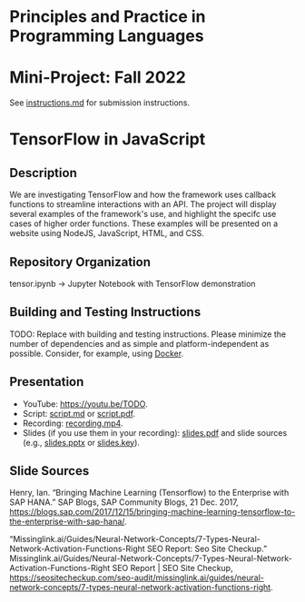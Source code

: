 # Principles and Practice in Programming Languages
# Mini-Project: Fall 2022

See [instructions.md](instructions.md) for submission instructions.

# TensorFlow in JavaScript

## Description

We are investigating TensorFlow and how the framework uses callback functions to streamline interactions with an API. The project will display several examples of the framework's use, and highlight the specifc use cases of higher order functions. These examples will be presented on a website using NodeJS, JavaScript, HTML, and CSS.

## Repository Organization

tensor.ipynb -> Jupyter Notebook with TensorFlow demonstration

## Building and Testing Instructions

TODO: Replace with building and testing instructions. Please minimize the number of dependencies and as simple and platform-independent as possible. Consider, for example, using [Docker](https://www.docker.com/).

## Presentation

- YouTube: https://youtu.be/TODO.
- Script: [script.md](script.md) or [script.pdf](script.pdf).
- Recording: [recording.mp4](recording.mp4).
- Slides (if you use them in your recording): [slides.pdf](slides.pdf) and slide sources (e.g., [slides.pptx](slides.pptx) or [slides.key](slides.key)).

## Slide Sources
Henry, Ian. “Bringing Machine Learning (Tensorflow) to the Enterprise with SAP HANA.” SAP Blogs, SAP Community Blogs, 21 Dec. 2017, https://blogs.sap.com/2017/12/15/bringing-machine-learning-tensorflow-to-the-enterprise-with-sap-hana/. 

“Missinglink.ai/Guides/Neural-Network-Concepts/7-Types-Neural-Network-Activation-Functions-Right SEO Report: Seo Site Checkup.” Missinglink.ai/Guides/Neural-Network-Concepts/7-Types-Neural-Network-Activation-Functions-Right SEO Report | SEO Site Checkup, https://seositecheckup.com/seo-audit/missinglink.ai/guides/neural-network-concepts/7-types-neural-network-activation-functions-right. 